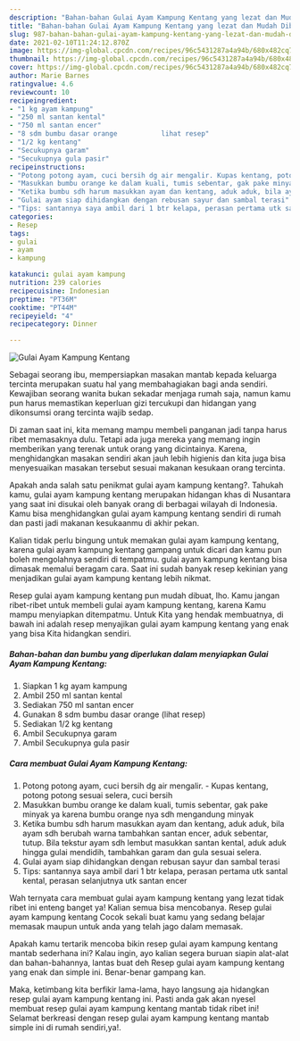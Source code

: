 ```yaml
---
description: "Bahan-bahan Gulai Ayam Kampung Kentang yang lezat dan Mudah Dibuat"
title: "Bahan-bahan Gulai Ayam Kampung Kentang yang lezat dan Mudah Dibuat"
slug: 987-bahan-bahan-gulai-ayam-kampung-kentang-yang-lezat-dan-mudah-dibuat
date: 2021-02-10T11:24:12.870Z
image: https://img-global.cpcdn.com/recipes/96c5431287a4a94b/680x482cq70/gulai-ayam-kampung-kentang-foto-resep-utama.jpg
thumbnail: https://img-global.cpcdn.com/recipes/96c5431287a4a94b/680x482cq70/gulai-ayam-kampung-kentang-foto-resep-utama.jpg
cover: https://img-global.cpcdn.com/recipes/96c5431287a4a94b/680x482cq70/gulai-ayam-kampung-kentang-foto-resep-utama.jpg
author: Marie Barnes
ratingvalue: 4.6
reviewcount: 10
recipeingredient:
- "1 kg ayam kampung"
- "250 ml santan kental"
- "750 ml santan encer"
- "8 sdm bumbu dasar orange           lihat resep"
- "1/2 kg kentang"
- "Secukupnya garam"
- "Secukupnya gula pasir"
recipeinstructions:
- "Potong potong ayam, cuci bersih dg air mengalir. Kupas kentang, potong potong sesuai selera, cuci bersih"
- "Masukkan bumbu orange ke dalam kuali, tumis sebentar, gak pake minyak ya karena bumbu orange nya sdh mengandung minyak"
- "Ketika bumbu sdh harum masukkan ayam dan kentang, aduk aduk, bila ayam sdh berubah warna tambahkan santan encer, aduk sebentar, tutup. Bila tekstur ayam sdh lembut masukkan santan kental, aduk aduk hingga gulai mendidih, tambahkan garam dan gula sesuai selera."
- "Gulai ayam siap dihidangkan dengan rebusan sayur dan sambal terasi"
- "Tips: santannya saya ambil dari 1 btr kelapa, perasan pertama utk santal kental, perasan selanjutnya utk santan encer"
categories:
- Resep
tags:
- gulai
- ayam
- kampung

katakunci: gulai ayam kampung 
nutrition: 239 calories
recipecuisine: Indonesian
preptime: "PT36M"
cooktime: "PT44M"
recipeyield: "4"
recipecategory: Dinner

---
```



![Gulai Ayam Kampung Kentang](https://img-global.cpcdn.com/recipes/96c5431287a4a94b/680x482cq70/gulai-ayam-kampung-kentang-foto-resep-utama.jpg)

Sebagai seorang ibu, mempersiapkan masakan mantab kepada keluarga tercinta merupakan suatu hal yang membahagiakan bagi anda sendiri. Kewajiban seorang  wanita bukan sekadar menjaga rumah saja, namun kamu pun harus memastikan keperluan gizi tercukupi dan hidangan yang dikonsumsi orang tercinta wajib sedap.

Di zaman  saat ini, kita memang mampu membeli panganan jadi tanpa harus ribet memasaknya dulu. Tetapi ada juga mereka yang memang ingin memberikan yang terenak untuk orang yang dicintainya. Karena, menghidangkan masakan sendiri akan jauh lebih higienis dan kita juga bisa menyesuaikan masakan tersebut sesuai makanan kesukaan orang tercinta. 



Apakah anda salah satu penikmat gulai ayam kampung kentang?. Tahukah kamu, gulai ayam kampung kentang merupakan hidangan khas di Nusantara yang saat ini disukai oleh banyak orang di berbagai wilayah di Indonesia. Kamu bisa menghidangkan gulai ayam kampung kentang sendiri di rumah dan pasti jadi makanan kesukaanmu di akhir pekan.

Kalian tidak perlu bingung untuk memakan gulai ayam kampung kentang, karena gulai ayam kampung kentang gampang untuk dicari dan kamu pun boleh mengolahnya sendiri di tempatmu. gulai ayam kampung kentang bisa dimasak memalui beragam cara. Saat ini sudah banyak resep kekinian yang menjadikan gulai ayam kampung kentang lebih nikmat.

Resep gulai ayam kampung kentang pun mudah dibuat, lho. Kamu jangan ribet-ribet untuk membeli gulai ayam kampung kentang, karena Kamu mampu menyiapkan ditempatmu. Untuk Kita yang hendak membuatnya, di bawah ini adalah resep menyajikan gulai ayam kampung kentang yang enak yang bisa Kita hidangkan sendiri.

<!--inarticleads1-->

##### Bahan-bahan dan bumbu yang diperlukan dalam menyiapkan Gulai Ayam Kampung Kentang:

1. Siapkan 1 kg ayam kampung
1. Ambil 250 ml santan kental
1. Sediakan 750 ml santan encer
1. Gunakan 8 sdm bumbu dasar orange           (lihat resep)
1. Sediakan 1/2 kg kentang
1. Ambil Secukupnya garam
1. Ambil Secukupnya gula pasir




<!--inarticleads2-->

##### Cara membuat Gulai Ayam Kampung Kentang:

1. Potong potong ayam, cuci bersih dg air mengalir. - Kupas kentang, potong potong sesuai selera, cuci bersih
1. Masukkan bumbu orange ke dalam kuali, tumis sebentar, gak pake minyak ya karena bumbu orange nya sdh mengandung minyak
1. Ketika bumbu sdh harum masukkan ayam dan kentang, aduk aduk, bila ayam sdh berubah warna tambahkan santan encer, aduk sebentar, tutup. Bila tekstur ayam sdh lembut masukkan santan kental, aduk aduk hingga gulai mendidih, tambahkan garam dan gula sesuai selera.
1. Gulai ayam siap dihidangkan dengan rebusan sayur dan sambal terasi
1. Tips: santannya saya ambil dari 1 btr kelapa, perasan pertama utk santal kental, perasan selanjutnya utk santan encer




Wah ternyata cara membuat gulai ayam kampung kentang yang lezat tidak ribet ini enteng banget ya! Kalian semua bisa mencobanya. Resep gulai ayam kampung kentang Cocok sekali buat kamu yang sedang belajar memasak maupun untuk anda yang telah jago dalam memasak.

Apakah kamu tertarik mencoba bikin resep gulai ayam kampung kentang mantab sederhana ini? Kalau ingin, ayo kalian segera buruan siapin alat-alat dan bahan-bahannya, lantas buat deh Resep gulai ayam kampung kentang yang enak dan simple ini. Benar-benar gampang kan. 

Maka, ketimbang kita berfikir lama-lama, hayo langsung aja hidangkan resep gulai ayam kampung kentang ini. Pasti anda gak akan nyesel membuat resep gulai ayam kampung kentang mantab tidak ribet ini! Selamat berkreasi dengan resep gulai ayam kampung kentang mantab simple ini di rumah sendiri,ya!.

